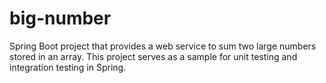 # big-number
 Spring Boot project that provides a web service to sum two large numbers stored in an array. This project serves as a sample for unit testing and integration testing in Spring.
